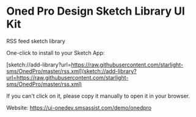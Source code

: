 # Oned Pro Design Sketch Library UI Kit

RSS feed sketch library

One-click to install to your Sketch App:

[sketch://add-library?url=https://raw.githubusercontent.com/starlight-sms/OnedPro/master/rss.xml](sketch://add-library?url=https://raw.githubusercontent.com/starlight-sms/OnedPro/master/rss.xml)

If you can't click on it, please copy it manually to open it in your browser.

Website: https://ui-onedev.smsassist.com/demo/onedpro
